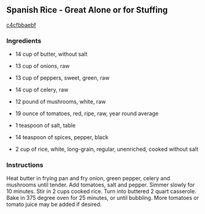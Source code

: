 ## Spanish Rice - Great Alone or for Stuffing

[c4cfbbaebf](http://www.food.com/recipe/spanish-rice-great-alone-or-for-stuffing-219690)

### Ingredients

 - 14 cup of butter, without salt

 - 13 cup of onions, raw

 - 13 cup of peppers, sweet, green, raw

 - 14 cup of celery, raw

 - 12 pound of mushrooms, white, raw

 - 19 ounce of tomatoes, red, ripe, raw, year round average

 - 1 teaspoon of salt, table

 - 14 teaspoon of spices, pepper, black

 - 2 cup of rice, white, long-grain, regular, unenriched, cooked without salt

### Instructions

Heat butter in frying pan and fry onion, green pepper, celery and mushrooms until tender. Add tomatoes, salt and pepper. Simmer slowly for 10 minutes. Stir in 2 cups cooked rice. Turn into buttered 2 quart casserole. Bake in 375 degree oven for 25 minutes, or until bubbling. More tomatoes or tomato juice may be added if desired.